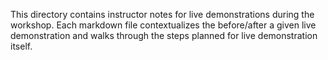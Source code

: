 This directory contains instructor notes for live demonstrations during the workshop.
Each markdown file contextualizes the before/after a given live demonstration and walks through the steps planned for live demonstration itself.